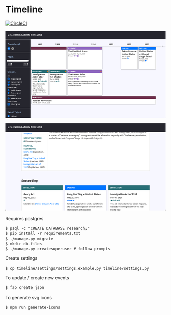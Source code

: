 # Timeline
[![CircleCI](https://circleci.com/gh/anastasia/timeline.svg?style=svg)](https://circleci.com/gh/anastasia/timeline)

![timeline view](./timeline.png)


![details view](./timeline-details.png)


Requires postgres

```
$ psql -c "CREATE DATABASE research;"
$ pip install -r requirements.txt
$ ./manage.py migrate
$ mkdir db-files
$ ./manage.py createsuperuser # follow prompts
```

Create settings
```
$ cp timeline/settings/settings.example.py timeline/settings.py

```

To update / create new events
```bash
$ fab create_json
```

To generate svg icons
```
$ npm run generate-icons 
```
